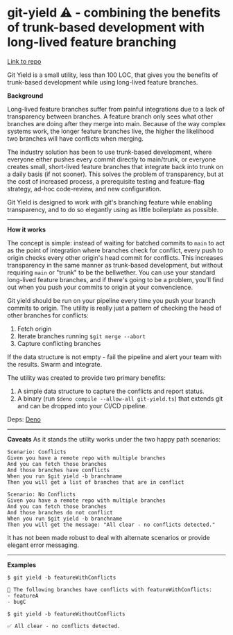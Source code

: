 # git-yield ⚠️ - combining the benefits of trunk-based development with long-lived feature branching
[Link to repo](https://github.com/extremelylatebound/git-yield/)

Git Yield is a small utility, less than 100 LOC, that gives you the benefits of trunk-based development while using long-lived feature branches.

**Background**

Long-lived feature branches suffer from painful integrations due to a lack of transparency between branches. A feature branch only sees what other branches are doing after they merge into main. Because of the way complex systems work, the longer feature branches live, the higher the likelihood two branches will have conflicts when merging.

The industry solution has been to use trunk-based development, where everyone either pushes every commit directly to main/trunk, or everyone creates small, short-lived feature branches that integrate back into trunk on a daily basis (if not sooner). This solves the problem of transparency, but at the cost of increased process, a prerequisite testing and feature-flag strategy, ad-hoc code-review, and new configuration.

Git Yield is designed to work with git's branching feature while enabling transparency, and to do so elegantly using as little boilerplate as possible.

---
**How it works**

The concept is simple: instead of waiting for batched commits to `main` to act as the point of integration where branches check for conflict, every push to origin checks every other origin's head commit for conflicts. This increases transparency in the same manner as trunk-based development, but without requiring `main` or "trunk" to be the bellwether. You can use your standard long-lived feature branches, and if there's going to be a problem, you'll find out when you push your commits to origin at your convencience.

Git yield should be run on your pipeline every time you push your branch commits to origin. The utility is really just a pattern of checking the head of other branches for conflicts:

1. Fetch origin
2. Iterate branches running `$git merge --abort`
3. Capture conflicting branches

If the data structure is not empty - fail the pipeline and alert your team with the results. Swarm and integrate.

The utility was created to provide two primary benefits:
1. A simple data structure to capture the conflicts and report status.
2. A binary (run `$deno compile --allow-all git-yield.ts`) that extends git and can be dropped into your CI/CD pipeline.

Deps: [Deno](https://deno.com/)

---
**Caveats**
As it stands the utility works under the two happy path scenarios:

```
Scenario: Conflicts
Given you have a remote repo with multiple branches
And you can fetch those branches
And those branches have conflicts
When you run $git yield -b branchname
Then you will get a list of branches that are in conflict

Scenario: No Conflicts
Given you have a remote repo with multiple branches
And you can fetch those branches
And those branches do not conflict
When you run $git yield -b branchname
Then you will get the message: "All clear - no conflicts detected."
```

It has not been made robust to deal with alternate scenarios or provide elegant error messaging.

---
**Examples**

```
$ git yield -b featureWithConflicts

🚨 The following branches have conflicts with featureWithConflicts:
- featureA
- bugC
```
```
$ git yield -b featureWithoutConflicts

✅ All clear - no conflicts detected.

```
